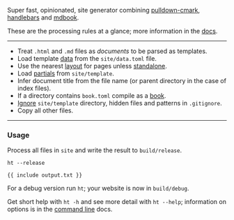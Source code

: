 Super fast, opinionated, site generator combining [pulldown-cmark][], [handlebars][] and [mdbook][].

These are the processing rules at a glance; more information in the [docs](/docs/).

---

* Treat `.html` and `.md` files as *documents* to be parsed as templates.
* Load template [data](/docs/data/) from the `site/data.toml` file.
* Use the nearest [layout](/docs/layout/) for pages unless [standalone](/docs/standalone/).
* Load [partials](/docs/partials/) from `site/template`.
* Infer document title from the file name (or parent directory in the case of index files).
* If a directory contains `book.toml` compile as a [book](/docs/book/).
* [Ignore](/docs/ignore/) `site/template` directory, hidden files and patterns in `.gitignore`.
* Copy all other files.

---

### Usage

Process all files in `site` and write the result to `build/release`.

```
ht --release
```

```
{{ include output.txt }}
```

For a debug version run `ht`; your website is now in `build/debug`.


Get short help with `ht -h` and see more detail with `ht --help`; information on options is in the [command line][] docs.

[overview]: /overview/
[download]: /download/
[command line]: /docs/command-line/
[pulldown-cmark]: https://github.com/raphlinus/pulldown-cmark
[handlebars]: https://github.com/sunng87/handlebars-rust
[mdbook]: https://github.com/rust-lang/mdBook
